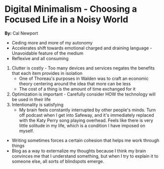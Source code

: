 # Digital Minimalism - Choosing a Focused Life in a Noisy World
**By:** Cal Newport

- Ceding more and more of my autonomy
- Accelerates shift towards emotional charged and draining language - Unavoidable feature of the medium
- Reflexive and all consuming
1) Clutter is costly - Too many devices and services negates the benefits that each item provides in isolation
	* One of Thoreau's purposes in Walden was to craft an economic theory centering around the idea that more can be less
	* The cost of a thing is the amount of time exchanged for it
2) Optimization is important - Carefully consider HOW the technology will be used in their life
3) Intentionality is satisfying
	-   My brain feels constantly interrupted by other people's minds. Turn off podcast when I get into Safeway, and it's immediately replaced with the Katy Perry song playing overhead. Feels like there is very little solitude in my life, which is a condition I have imposed on myself.
-   Writing sometimes forces a certain cohesion that helps me work through things
-   Blog as a way to externalize my thoughts because I think my brain convinces me that I understand something, but when I try to explain it to someone else, all sorts of blindspots emerge.